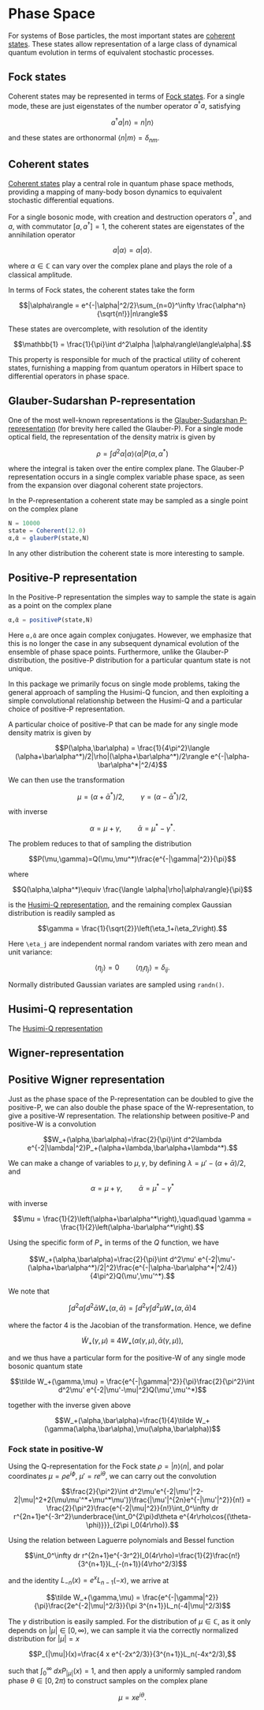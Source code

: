 # Phase Space
For systems of Bose particles, the most important states are [coherent states](https://en.wikipedia.org/wiki/Coherent_states). These states allow representation of a large class of dynamical quantum evolution in terms of equivalent stochastic processes.

## Fock states
Coherent states may be represented in terms of [Fock states](https://en.wikipedia.org/wiki/Fock_state). For a single mode, these are just eigenstates of the number operator $a^\dagger a$, satisfying
```math
a^\dagger a|n\rangle = n|n\rangle
```
and these states are orthonormal $\langle n|m\rangle = \delta_{nm}$.

## Coherent states
[Coherent states](https://en.wikipedia.org/wiki/Coherent_states) play a central role in quantum phase space methods, providing a mapping of many-body boson dynamics to equivalent stochastic differential equations.

For a single bosonic mode, with creation and destruction operators $a^\dagger$, and $a$, with commutator $[a,a^\dagger]=1$, the coherent states are eigenstates of the annihilation operator
```math
a|\alpha\rangle =\alpha|\alpha\rangle.
```
where $\alpha\in \mathbb{C}$ can vary over the complex plane and plays the role of a classical amplitude.

In terms of Fock states, the coherent states take the form
```math
|\alpha\rangle = e^{-|\alpha|^2/2}\sum_{n=0}^\infty \frac{\alpha^n}{\sqrt{n!}}|n\rangle
```
These states are overcomplete, with resolution of the identity
```math
\mathbb{1} = \frac{1}{\pi}\int d^2\alpha |\alpha\rangle\langle\alpha|.
```
This property is responsible for much of the practical utility of coherent states, furnishing a mapping from quantum operators in Hilbert space to differential operators in phase space.

## Glauber-Sudarshan P-representation
One of the most well-known representations is the [Glauber-Sudarshan P-representation](https://en.wikipedia.org/wiki/Glauber–Sudarshan_P_representation) (for brevity here called the Glauber-P). For a single mode optical field, the representation of the density matrix is given by

```math
\rho = \int d^2\alpha |\alpha\rangle\langle\alpha|P(\alpha,\alpha^*)
```
where the integral is taken over the entire complex plane. The Glauber-P representation occurs in a single complex variable phase space, as seen from the expansion over diagonal coherent state projectors.

In the P-representation a coherent state may be sampled as a single point on the complex plane

```julia
N = 10000
state = Coherent(12.0)
α,ᾱ = glauberP(state,N)
```

In any other distribution the coherent state is more interesting to sample.

## Positive-P representation
In the Positive-P representation the simples way to sample the state is again as a point on the complex plane

```julia
α,ᾱ = positiveP(state,N)
```

Here ``α,ᾱ`` are once again complex conjugates.
However, we emphasize that this is no longer the case in any subsequent dynamical evolution of the ensemble of phase space points. Furthermore, unlike the Glauber-P distribution, the positive-P distribution for a particular quantum state is not unique.

In this package we primarily focus on single mode problems, taking the general approach of sampling the Husimi-Q funcion, and then exploiting a simple convolutional relationship between the Husimi-Q and a particular choice of positive-P representation.

A particular choice of positive-P that can be made for any single mode density matrix is given by
```math
P(\alpha,\bar\alpha) = \frac{1}{4\pi^2}\langle (\alpha+\bar\alpha^*)/2|\rho|(\alpha+\bar\alpha^*)/2\rangle e^{-|\alpha-\bar\alpha^*|^2/4}
```
We can then use the transformation
```math
\mu = (\alpha+\bar\alpha^*)/2,\quad\quad\gamma = (\alpha-\bar\alpha^*)/2,
```
with inverse
```math
\alpha = \mu + \gamma,\quad\quad \bar\alpha = \mu^* - \gamma^*.
```
The problem reduces to that of sampling the  distribution
```math
P(\mu,\gamma)=Q(\mu,\mu^*)\frac{e^{-|\gamma|^2}}{\pi}
```
where
```math
Q(\alpha,\alpha^*)\equiv \frac{\langle \alpha|\rho|\alpha\rangle}{\pi}
```
is the [Husimi-Q representation](https://en.wikipedia.org/wiki/Husimi_Q_representation), and the remaining complex Gaussian distribution is readily sampled as
```math
\gamma = \frac{1}{\sqrt{2}}\left(\eta_1+i\eta_2\right).
```
Here ``\eta_j`` are independent normal random variates with zero mean and unit variance:

```math
\langle \eta_j \rangle = 0\quad\quad \langle \eta_i\eta_j\rangle =\delta_{ij}.
```
Normally distributed Gaussian variates are sampled using `randn()`.
## Husimi-Q representation
The [Husimi-Q representation](https://en.wikipedia.org/wiki/Husimi_Q_representation)
## Wigner-representation

## Positive Wigner representation
Just as the phase space of the P-representation can be doubled to give the positive-P, we can also double the phase space of the W-representation, to give a positive-W representation. The relationship between positive-P and positive-W is a convolution
```math
W_+(\alpha,\bar\alpha)=\frac{2}{\pi}\int d^2\lambda e^{-2|\lambda|^2}P_+(\alpha+\lambda,\bar\alpha+\lambda^*).
```
We can make a change of variables to $\mu, \gamma$, by defining $\lambda = \mu'-(\alpha+\bar\alpha)/2$, and
```math
\alpha = \mu + \gamma,\quad\quad \bar\alpha = \mu^* - \gamma^*
```
with inverse
```math
\mu = \frac{1}{2}\left(\alpha+\bar\alpha^*\right),\quad\quad \gamma = \frac{1}{2}\left(\alpha-\bar\alpha^*\right).
```
Using the specific form of $P_+$ in terms of the $Q$ function, we have
```math
W_+(\alpha,\bar\alpha)=\frac{2}{\pi}\int d^2\mu' e^{-2|\mu'-(\alpha+\bar\alpha^*)/2|^2}\frac{e^{-|\alpha-\bar\alpha^*|^2/4}}{4\pi^2}Q(\mu',\mu'^*).
```
We note that
```math
\int d^2\alpha\int d^2\bar\alpha W_+(\alpha,\bar\alpha)=\int d^2\gamma\int d^2\mu W_+(\alpha,\bar\alpha)4
```
where the factor 4 is the Jacobian of the transformation. Hence, we define
```math
\tilde W_+(\gamma,\mu)\equiv 4W_+(\alpha(\gamma,\mu),\bar\alpha(\gamma,\mu)),
```
and we thus have a particular form for the positive-W of any single mode bosonic quantum state
```math
\tilde W_+(\gamma,\mu) = \frac{e^{-|\gamma|^2}}{\pi}\frac{2}{\pi^2}\int d^2\mu' e^{-2|\mu'-\mu|^2}Q(\mu',\mu'^*)
```
together with the inverse given above
```math
W_+(\alpha,\bar\alpha)=\frac{1}{4}\tilde W_+(\gamma(\alpha,\bar\alpha),\mu(\alpha,\bar\alpha))
```
### Fock state in positive-W
Using the Q-representation for the Fock state $\rho = |n\rangle \langle n|$, and polar coordinates $\mu=\rho e^{i\phi}$, $\mu'=r e^{i\theta}$, we can carry out the convolution
```math
\frac{2}{\pi^2}\int d^2\mu'e^{-2|\mu'|^2-2|\mu|^2+2(\mu\mu'^*+\mu^*\mu')}\frac{|\mu'|^{2n}e^{-|\mu'|^2}}{n!}
=
\frac{2}{\pi^2}\frac{e^{-2|\mu|^2}}{n!}\int_0^\infty dr r^{2n+1}e^{-3r^2}\underbrace{\int_0^{2\pi}d\theta e^{4r\rho\cos{(\theta-\phi)}}}_{2\pi I_0(4r\rho)}.
```
Using the relation between Laguerre polynomials and Bessel function
```math
\int_0^\infty dr r^{2n+1}e^{-3r^2}I_0(4r\rho)=\frac{1}{2}\frac{n!}{3^{n+1}}L_{-(n+1)}(4\rho^2/3)
```
and the identity $L_{-n}(x)=e^xL_{n-1}(-x)$, we arrive at
```math
\tilde W_+(\gamma,\mu) = \frac{e^{-|\gamma|^2}}{\pi}\frac{2e^{-2|\mu|^2/3}}{\pi 3^{n+1}}L_n(-4|\mu|^2/3)
```
The $\gamma$ distribution is easily sampled. For the distribution of $\mu\in \mathbb{C}$, as it only depends on $|\mu|\in [0,\infty)$, we can sample it via the correctly normalized distribution for $|\mu|=x$
```math
P_{|\mu|}(x)=\frac{4 x e^{-2x^2/3}}{3^{n+1}}L_n(-4x^2/3),
```
such that $\int_0^\infty \;dx P_{|\mu|}(x)=1$, 
and then apply a uniformly sampled random phase $\theta \in [0,2\pi)$ to construct samples on the complex plane
```math
\mu = x e^{i\theta}.
```
